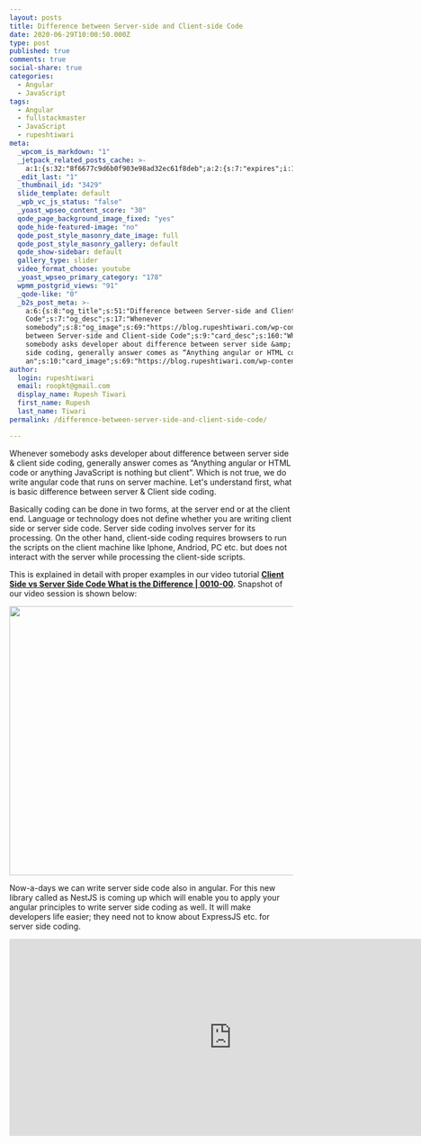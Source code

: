 ```yaml
---
layout: posts
title: Difference between Server-side and Client-side Code
date: 2020-06-29T10:00:50.000Z
type: post
published: true
comments: true
social-share: true
categories:
  - Angular
  - JavaScript
tags:
  - Angular
  - fullstackmaster
  - JavaScript
  - rupeshtiwari
meta:
  _wpcom_is_markdown: "1"
  _jetpack_related_posts_cache: >-
    a:1:{s:32:"8f6677c9d6b0f903e98ad32ec61f8deb";a:2:{s:7:"expires";i:1610778219;s:7:"payload";a:3:{i:0;a:1:{s:2:"id";i:3033;}i:1;a:1:{s:2:"id";i:3232;}i:2;a:1:{s:2:"id";i:2618;}}}}
  _edit_last: "1"
  _thumbnail_id: "3429"
  slide_template: default
  _wpb_vc_js_status: "false"
  _yoast_wpseo_content_score: "30"
  qode_page_background_image_fixed: "yes"
  qode_hide-featured-image: "no"
  qode_post_style_masonry_date_image: full
  qode_post_style_masonry_gallery: default
  qode_show-sidebar: default
  gallery_type: slider
  video_format_choose: youtube
  _yoast_wpseo_primary_category: "178"
  wpmm_postgrid_views: "91"
  _qode-like: "0"
  _b2s_post_meta: >-
    a:6:{s:8:"og_title";s:51:"Difference between Server-side and Client-side
    Code";s:7:"og_desc";s:17:"Whenever
    somebody";s:8:"og_image";s:69:"https://blog.rupeshtiwari.com/wp-content/uploads/2020/06/RUPESH-1.png";s:10:"card_title";s:51:"Difference
    between Server-side and Client-side Code";s:9:"card_desc";s:160:"Whenever
    somebody asks developer about difference between server side &amp; client
    side coding, generally answer comes as “Anything angular or HTML code or
    an";s:10:"card_image";s:69:"https://blog.rupeshtiwari.com/wp-content/uploads/2020/06/RUPESH-1.png";}
author:
  login: rupeshtiwari
  email: roopkt@gmail.com
  display_name: Rupesh Tiwari
  first_name: Rupesh
  last_name: Tiwari
permalink: /difference-between-server-side-and-client-side-code/

---
```


<p>Whenever somebody asks developer about difference between server side &amp; client side coding, generally answer comes as “Anything angular or HTML code or anything JavaScript is nothing but client”. Which is not true, we do write angular code that runs on server machine. Let's understand first, what is basic difference between server &amp; Client side coding.</p>
<p>Basically coding can be done in two forms, at the server end or at the client end. Language or technology does not define whether you are writing client side or server side code. Server side coding involves server for its processing. On the other hand, client-side coding requires browsers to run the scripts on the client machine like Iphone, Andriod, PC etc. but does not interact with the server while processing the client-side scripts.</p>
<p>This is explained in detail with proper examples in our video tutorial <strong><a href="https://www.youtube.com/watch?v=8VG4xkeNNI4&amp;list=PLZed_adPqIJp9M8sXttDmlCzWzat44GRi&amp;index=2&amp;t=0s" target="_blank" rel="noopener noreferrer">Client Side vs Server Side Code What is the Difference | 0010-00</a><em>. </em></strong>Snapshot of our video session is shown below:</p>
<p><img class="alignnone size-full wp-image-3428" src="{{ site.baseurl }}/assets/2020/06/CSS1.png" alt="" width="856" height="478" /></p>
<p>Now-a-days we can write server side code also in angular. For this new library called as NestJS is coming up which will enable you to apply your angular principles to write server side coding as well. It will make developers life easier; they need not to know about ExpressJS etc. for server side coding.</p>
<p><iframe src="https://www.youtube.com/embed/8VG4xkeNNI4" width="790" height="350" frameborder="0" allowfullscreen="allowfullscreen"></iframe></p>
